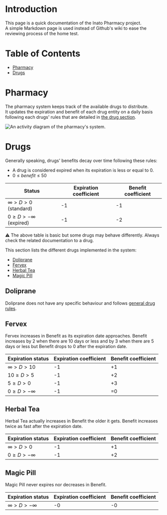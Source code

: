 # Introduction

This page is a quick documentation of the Inato Pharmacy project.  
A simple Markdown page is used instead of Github's wiki to ease the reviewing process of the home test.

# Table of Contents

- [Pharmacy](#pharmacy)
- [Drugs](#drugs)

# Pharmacy

The pharmacy system keeps track of the available drugs to distribute.  
It updates the expiration and benefit of each drug entity on a daily basis following each drugs' rules that are detailed
in [the drug section](#drugs).

<div hidden>

```plantuml
@startuml pharmacy-activity

header Inato
title Pharmacy's system

start
while (compute next day?) is (yes)
    partition #lightblue "update drug"{
        while (next drug?) is (yes)
            :update drug;
            :log new drug status;
        endwhile (no)
    }
endwhile (no)
:write logs to output.txt;
stop

@enduml
```

</div>

![An activity diagram of the pharmacy's system.](docs/pharmacy-activity.svg "pharmacy-activity")

# Drugs

Generally speaking, drugs' benefits decay over time following these rules:

- A drug is considered expired when its expiration is less or equal to 0.
- $0 ≤ benefit ≤ 50$

| Status                  | Expiration coefficient | Benefit coefficient |
|-------------------------|------------------------|---------------------|
| $∞ > D > 0$ (standard)  | -1                     | -1                  |
| $0 ≥ D > -∞$ (expired)  | -1                     | -2                  |

⚠ The above table is basic but some drugs may behave differently.
Always check the related documentation to a drug.

This section lists the different drugs implemented in the system:

- [Doliprane](#doliprane)
- [Fervex](#fervex)
- [Herbal Tea](#herbal-tea)
- [Magic Pill](#magic-pill)

## Doliprane

Doliprane does not have any specific behaviour and follows [general drug rules](#drugs).

## Fervex

Fervex increases in Benefit as its expiration date approaches. Benefit increases by 2 when there are 10 days or less and
by 3 when there are 5 days or less but Benefit drops to 0 after the expiration date.

| Expiration status | Expiration coefficient | Benefit coefficient |
|-------------------|------------------------|---------------------|
| $∞ > D > 10$      | -1                     | +1                  |
| $10 ≥ D > 5$      | -1                     | +2                  |
| $5 ≥ D > 0$       | -1                     | +3                  |
| $0 ≥ D > -∞$      | -1                     | =0                  |

## Herbal Tea

Herbal Tea actually increases in Benefit the older it gets. Benefit increases twice as fast after the expiration date.

| Expiration status | Expiration coefficient | Benefit coefficient |
|-------------------|------------------------|---------------------|
| $∞ > D > 0$       | -1                     | +1                  |
| $0 ≥ D > -∞$      | -1                     | +2                  |

## Magic Pill

Magic Pill never expires nor decreases in Benefit.

| Expiration status | Expiration coefficient | Benefit coefficient |
|-------------------|------------------------|---------------------|
| $∞ > D > -∞$      | -0                     | -0                  |

